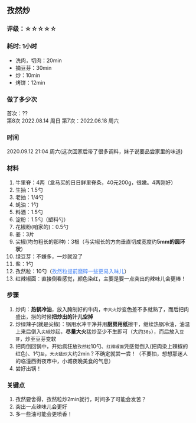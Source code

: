 ## 孜然炒

### 评级：☆☆☆☆☆

### 耗时: 1小时
- 洗肉，切肉：20min
- 摘豆芽：30min
- 炒：10min
- 烤饼：12min


### 做了多少次
首次：??  
第8次 2022.08.14 周日
第7次：2022.06.18 周六  


### 时间
2020.09.12 21:04 周六(这次回家后带了很多调料，妹子说要品尝家里的味道)  

### 材料
1. 牛里脊：4两（盒马买的日日鲜里脊条，40元200g，很嫩。4两刚好）
2. 生抽：1.5勺
3. 老抽：1/4勺 
4. 蚝油：1勺
5. 料酒：1.5勺
6. 淀粉：1.5勺（塑料勺）
7. 花椒粉(咱家的)：0.5勺
8. 姜：3片
9. 尖椒(均匀粗长的那种)：3根（与尖椒长的方向垂直切成宽度约**5mm的圆环状**）
10. 绿豆芽：不嫌多，一炒就没了
11. 盐：1勺
12. 孜然粒：10勺（<span style='color:#4b87f5'>孜然粒提前磨碎一些更易入味儿</span>）
13. 红辣椒面：直接倒看感觉，颜色染红，主要是要一点突出的辣味儿会更棒！

### 步骤
1. 炒肉：**热锅冷油**，放入腌制好的牛肉，`中大火`炒变色差不多就熟了，而后把肉盛出，捞的时候**把炒出的汁儿空掉**
2. 炒绿辣子(就是尖椒)：锅用水冲干净并用**厨房用纸**擦干，继续热锅冷油，油温上来后倒入`尖椒`炒起，**尽量大火**猛炒至少不生即可（大约`30s`），而后放入`豆芽`，炒至豆芽变软
3. 把肉倒回锅中，开始疯狂放`孜然粒`10勺、`红辣椒面`凭感觉倒入(把肉染上辣椒的红色)、1勺`盐`，`大火猛炒`大约2min？不确定就尝一尝！（不要怕，想想那迷人的临潼西街夜市中，小城夜晚美食的气息）
4. 尝好出锅！

### 关键点
1. 孜然要舍得，孜然粒炒2min就行，时间多了可能会发苦？
2. 突出一点辣味儿会更好
3. 多一些油可能会更喷香！